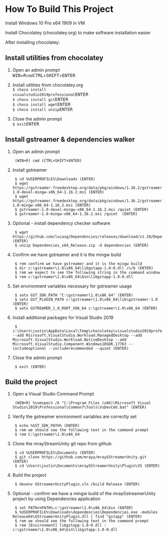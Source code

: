# How To Build This Project #

Install Windows 10 Pro x64 1909 in VM

Install Chocolatey (chocolatey.org) to make software installation easier

After installing chocolatey:

## Install utilities from chocolatey ##
1. Open an admin prompt  
<kbd>WIN</kbd>+<kbd>R</kbd><code>cmd</code><kbd>CTRL</kbd>+<kbd>SHIFT</kbd>+<kbd>ENTER</kbd>


2. Install utilities from chocolatey.org  
<code>$ choco install visualstudio2019professional</code><kbd>ENTER</kbd>  
<code>$ choco install git</code><kbd>ENTER</kbd>  
<code>$ choco install wget</code><kbd>ENTER</kbd>  
<code>$ choco install unzip</code><kbd>ENTER</kbd>  
3. Close the admin prompt  
<code>$ exit</code><kbd>ENTER</kbd>  


## Install gstreamer & dependencies walker ##
1. Open an admin prompt

        (WIN+R) cmd (CTRL+SHIFT+ENTER)
2. Install gstreamer

        $ cd %USERPROFILE%\Downloads (ENTER)
        $ wget https://gstreamer.freedesktop.org/data/pkg/windows/1.16.2/gstreamer-1.0-devel-mingw-x86_64-1.16.2.msi (ENTER)
        $ wget https://gstreamer.freedesktop.org/data/pkg/windows/1.16.2/gstreamer-1.0-mingw-x86_64-1.16.2.msi (ENTER)
        $ gstreamer-1.0-devel-mingw-x86_64-1.16.2.msi /quiet (ENTER)
        $ gstreamer-1.0-mingw-x86_64-1.16.2.msi /quiet  (ENTER)
3. Optional - install dependency checker software

        $ wget https://github.com/lucasg/Dependencies/releases/download/v1.10/Dependencies_x64_Release.zip (ENTER)
        $ unzip Dependencies_x64_Release.zip -d dependencies (ENTER)

4. Confirm we have gstreamer and it is the mingw build    

        $ rem confirm we have gstreamer and it is the mingw build
        $ dir c:\gstreamer\1.0\x86_64\libgstapp-1.0-0.dll /s/b (ENTER)
        $ rem we expect to see the following string in the command window
        $ rem c:\gstreamer\1.0\x86_64\bin\libgstapp-1.0-0.dll
5. Set environment variables necessary for gstreamer usage

        $ setx GST_SDK_PATH "C:\gstreamer\1.0\x86_64" (ENTER)
        $ setx GST_PLUGIN_PATH c:\gstreamer\1.0\x86_64\lib\gstreamer-1.0 (ENTER)
        $ setx GSTREAMER_1_0_ROOT_X86_64 c:\gstreamer\1.0\x86_64 (ENTER)

6. Install additional packages for Visual Studio 2019

        $ c:\Users\justin\AppData\Local\Temp\chocolatey\visualstudio2019professional\16.6.0.0\vs_Professional.exe --add Microsoft.VisualStudio.Workload.ManagedDesktop --add Microsoft.VisualStudio.Workload.NativeDesktop --add Microsoft.VisualStudio.Component.Windows10SDK.17763 --includeoptional --includerecommended --quiet (ENTER)
7. Close the admin prompt

        $ exit (ENTER)

## Build the project ##
1. Open a Visual Studio Command Prompt

        (WIN+R) %comspec% /k "C:\Program Files (x86)\Microsoft Visual Studio\2019\Professional\Common7\Tools\VsDevCmd.bat" (ENTER)
        
2. Verify the gstreamer environment variables are correctly set

        $ echo %GST_SDK_PATH% (ENTER)
        $ rem we should see the following text in the command prompt
        $ rem C:\gstreamer\1.0\x86_64
        
3. Clone the mrayStreamUnity git repo from github

        $ cd %USERPROFILE%\Documents (ENTER)
        $ git clone https://github.com/mrayy/mrayGStreamerUnity.git (ENTER)
        $ cd \Users\justin\Documents\mrayGStreamerUnity\Plugin\VS (ENTER)
4. Build the project

        $ devenv GStreamerUnityPlugin.sln /build Release (ENTER)
        
5. Optional - confirm we have a mingw build of the mrayGstreamerUnity project by using Dependencies application    

        $ set PATH=%PATH%;c:\gstreamer\1.0\x86_64\bin (ENTER)
        $ %USERPROFILE%\Downloads\dependencies\Dependencies.exe -modules Release64\GStreamerUnityPlugin.dll | find "gstapp" (ENTER)
        $ rem we should see the following text in the command prompt
        $ rem [Environment] libgstapp-1.0-0.dll : c:\gstreamer\1.0\x86_64\bin\libgstapp-1.0-0.dll

